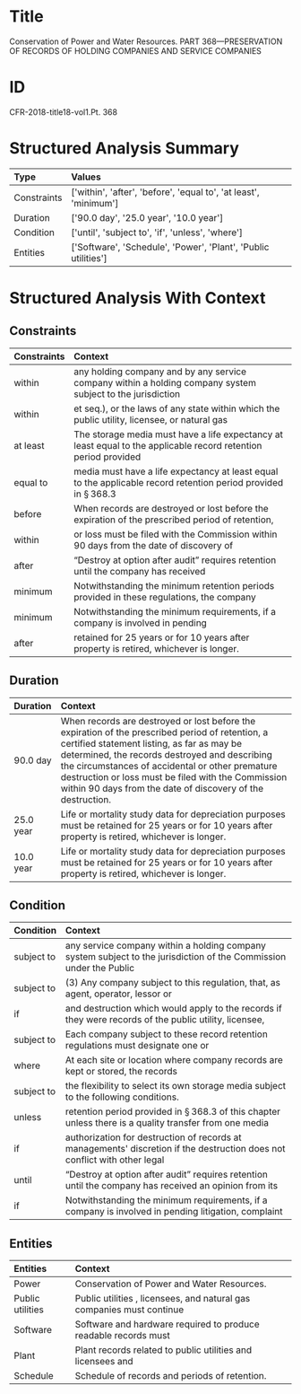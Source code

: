 # Title

 Conservation of Power and Water Resources. PART 368—PRESERVATION OF RECORDS OF HOLDING COMPANIES AND SERVICE COMPANIES


# ID

 CFR-2018-title18-vol1.Pt. 368


# Structured Analysis Summary

| Type        | Values                                                           |
|:------------|:-----------------------------------------------------------------|
| Constraints | ['within', 'after', 'before', 'equal to', 'at least', 'minimum'] |
| Duration    | ['90.0 day', '25.0 year', '10.0 year']                           |
| Condition   | ['until', 'subject to', 'if', 'unless', 'where']                 |
| Entities    | ['Software', 'Schedule', 'Power', 'Plant', 'Public utilities']   |


# Structured Analysis With Context

 


## Constraints

| Constraints   | Context                                                                                                                   |
|:--------------|:--------------------------------------------------------------------------------------------------------------------------|
| within        | any holding company and by any service company within a holding company system subject to the jurisdiction                |
| within        | et seq.), or the laws of any state within which the public utility, licensee, or natural gas                              |
| at least      | The storage media must have a life expectancy at least equal to the applicable record retention period provided           |
| equal to      | media must have a life expectancy at least equal to the applicable record retention period provided in &#167;&#8201;368.3 |
| before        | When records are destroyed or lost  before the expiration of the prescribed period of retention,                          |
| within        | or loss must be filed with the Commission within 90 days from the date of discovery of                                    |
| after         | &#8220;Destroy at option  after audit&#8221; requires retention until the company has received                            |
| minimum       | Notwithstanding the  minimum retention periods provided in these regulations, the company                                 |
| minimum       | Notwithstanding the  minimum requirements, if a company is involved in pending                                            |
| after         | retained for 25 years or for 10 years after  property is retired, whichever is longer.                                    |


## Duration

| Duration   | Context                                                                                                                                                                                                                                                                                                                                                                 |
|:-----------|:------------------------------------------------------------------------------------------------------------------------------------------------------------------------------------------------------------------------------------------------------------------------------------------------------------------------------------------------------------------------|
| 90.0 day   | When records are destroyed or lost before the expiration of the prescribed period of retention, a certified statement listing, as far as may be determined, the records destroyed and describing the circumstances of accidental or other premature destruction or loss must be filed with the Commission within 90 days from the date of discovery of the destruction. |
| 25.0 year  | Life or mortality study data for depreciation purposes must be retained for 25 years or for 10 years after property is retired, whichever is longer.                                                                                                                                                                                                                    |
| 10.0 year  | Life or mortality study data for depreciation purposes must be retained for 25 years or for 10 years after property is retired, whichever is longer.                                                                                                                                                                                                                    |


## Condition

| Condition   | Context                                                                                                                   |
|:------------|:--------------------------------------------------------------------------------------------------------------------------|
| subject to  | any service company within a holding company system subject to the jurisdiction of the Commission under the Public        |
| subject to  | (3) Any company  subject to this regulation, that, as agent, operator, lessor or                                          |
| if          | and destruction which would apply to the records if they were records of the public utility, licensee,                    |
| subject to  | Each company  subject to these record retention regulations must designate one or                                         |
| where       | At each site or location  where company records are kept or stored, the records                                           |
| subject to  | the flexibility to select its own storage media subject to  the following conditions.                                     |
| unless      | retention period provided in &#167;&#8201;368.3 of this chapter unless there is a quality transfer from one media         |
| if          | authorization for destruction of records at managements' discretion if the destruction does not conflict with other legal |
| until       | &#8220;Destroy at option after audit&#8221; requires retention  until the company has received an opinion from its        |
| if          | Notwithstanding the minimum requirements,  if a company is involved in pending litigation, complaint                      |


## Entities

| Entities         | Context                                                               |
|:-----------------|:----------------------------------------------------------------------|
| Power            | Conservation of  Power  and Water Resources.                          |
| Public utilities | Public utilities , licensees, and natural gas companies must continue |
| Software         | Software and hardware required to produce readable records must       |
| Plant            | Plant records related to public utilities and licensees and           |
| Schedule         | Schedule  of records and periods of retention.                        |


